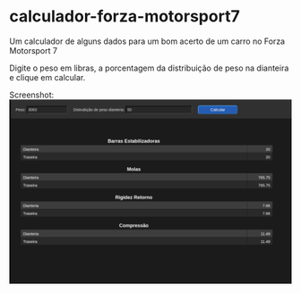 # calculador-forza-motorsport7
Um calculador de alguns dados para um bom acerto de um carro no Forza Motorsport 7

Digite o peso em libras, a porcentagem da distribuição de peso na dianteira e clique em calcular.

Screenshot:
![alt text](https://github.com/MaiconCanedo/calculador-forza-motorsport7/blob/master/captura-de-tela.png?raw=true)
